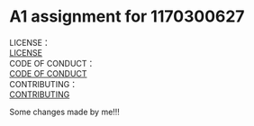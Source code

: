 # A1 assignment for 1170300627
 
  LICENSE：  
  [LICENSE](https://github.com/1170300627/1170300627-hit-1170300627/blob/master/LICENSE)  
  CODE OF CONDUCT：  
  [CODE OF CONDUCT](https://github.com/1170300627/1170300627-hit-1170300627/blob/master/CODE_OF_CONDUCT.md)  
  CONTRIBUTING：  
  [CONTRIBUTING](https://github.com/1170300627/1170300627-hit-1170300627/blob/master/CONTRIBUTING.md)  

 Some changes made by me!!!

